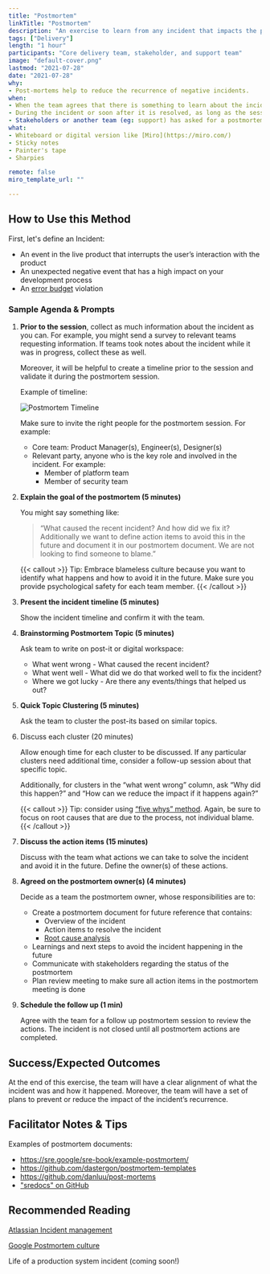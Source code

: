 ```yaml
---
title: "Postmortem"
linkTitle: "Postmortem"
description: "An exercise to learn from any incident that impacts the product or users. In the SRE community, this exercise is called an incident retrospective."
tags: ["Delivery"]
length: "1 hour"
participants: "Core delivery team, stakeholder, and support team"
image: "default-cover.png" 
lastmod: "2021-07-28"
date: "2021-07-28"
why: 
- Post-mortems help to reduce the recurrence of negative incidents.
when:
- When the team agrees that there is something to learn about the incident or near miss.
- During the incident or soon after it is resolved, as long as the session would not interfere with resolving the incident
- Stakeholders or another team (eg: support) has asked for a postmortem session.
what:
- Whiteboard or digital version like [Miro](https://miro.com/)
- Sticky notes
- Painter's tape
- Sharpies

remote: false
miro_template_url: "" 

---
```

## How to Use this Method
First, let's define an Incident:
- An event in the live product that interrupts the user’s interaction with the product
- An unexpected negative event that has a high impact on your development process
- An [error budget](https://cloud.google.com/blog/products/management-tools/sre-error-budgets-and-maintenance-windows) violation

### Sample Agenda & Prompts
1. **Prior to the session**, collect as much information about the incident as you can. For example, you might send a survey to relevant teams requesting information. If teams took notes about the incident while it was in progress, collect these as well.
   
   Moreover, it will be helpful to create a timeline prior to the session and validate it during the postmortem session.
   
   Example of timeline:
   
   ![Postmortem Timeline](/images/practices/postmortem/timeline.jpg)
   
   Make sure to invite the right people for the postmortem session. For example:
   
   - Core team: Product Manager(s), Engineer(s), Designer(s)
   - Relevant party, anyone who is the key role and involved in the incident. For example:
      - Member of platform team
      - Member of security team

1. **Explain the goal of the postmortem (5 minutes)**

   You might say something like: 
   
   > “What caused the recent incident? And how did we fix it? Additionally we want to define action items to avoid this in the future and document it in our postmortem document.  We are not looking to find someone to blame.” 
   
   {{< callout >}}
   Tip: Embrace blameless culture because you want to identify what happens and how to avoid it in the future. Make sure you provide psychological safety for each team member.
   {{< /callout >}}

1. **Present the incident timeline (5 minutes)**

   Show the incident timeline and confirm it with the team.

1. **Brainstorming Postmortem Topic (5 minutes)**

   Ask team to write on post-it or digital workspace:
   
   - What went wrong - What caused the recent incident?
   - What went well - What did we do that worked well to fix the incident?
   - Where we got lucky - Are there any events/things that helped us out?

1. **Quick Topic Clustering (5 minutes)**
   
   Ask the team to cluster the post-its based on similar topics.

1. Discuss each cluster (20 minutes)
   
   Allow enough time for each cluster to be discussed. If any particular clusters need additional time, consider a follow-up session about that specific topic.
   
   Additionally, for clusters in the “what went wrong” column, ask “Why did this happen?” and “How can we reduce the impact if it happens again?” 
   
   {{< callout >}}
   Tip: consider using [“five whys” method](https://en.wikipedia.org/wiki/Five_whys). Again, be sure to focus on root causes that are due to the process, not individual blame.  
   {{< /callout >}}

1. **Discuss the action items (15 minutes)**

   Discuss with the team what actions we can take to solve the incident and avoid it in the future. Define the owner(s) of these actions.

1. **Agreed on the postmortem owner(s) (4 minutes)**

   Decide as a team the postmortem owner, whose responsibilities are to:
   
   - Create a postmortem document for future reference that contains:
      - Overview of the incident
      - Action items to resolve the incident
      - [Root cause analysis](https://asq.org/quality-resources/root-cause-analysis)
   - Learnings and next steps to avoid the incident happening in the future
   - Communicate with stakeholders regarding the status of the postmortem
   - Plan review meeting to make sure all action items in the postmortem meeting is done

1. **Schedule the follow up (1 min)**

   Agree with the team for a follow up postmortem session to review the actions. The incident is not closed until all postmortem actions are completed. 

## Success/Expected Outcomes
At the end of this exercise, the team will have a clear alignment of what the incident was and how it happened. Moreover, the team will have a set of plans to prevent or reduce the impact of the incident’s recurrence. 

## Facilitator Notes & Tips
Examples of postmortem documents: 

- https://sre.google/sre-book/example-postmortem/
- https://github.com/dastergon/postmortem-templates
- https://github.com/danluu/post-mortems
- ["sredocs" on GitHub](https://github.com/google/sredocs)

## Recommended Reading
[Atlassian Incident management](https://www.atlassian.com/incident-management)

[Google Postmortem culture](https://sre.google/sre-book/postmortem-culture/)

Life of a production system incident (coming soon!)
